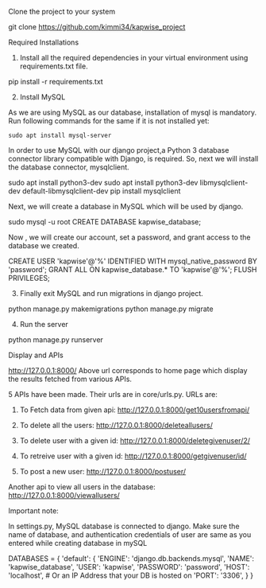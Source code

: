 Clone the project to your system

git clone https://github.com/kimmi34/kapwise_project

Required Installations

1. Install all the required dependencies in your virtual environment using requirements.txt file.

pip install -r requirements.txt


2. Install MySQL

As we are using MySQL as our database, installation of mysql is mandatory.
Run following commands for the same if it is not installed yet:

    sudo apt install mysql-server

In order to use MySQL with our django project,a Python 3 database connector library compatible with Django, is required. So, next we will install the database connector, mysqlclient.

sudo apt install python3-dev 
sudo apt install python3-dev libmysqlclient-dev default-libmysqlclient-dev
pip install mysqlclient

Next, we will create a database in MySQL which will be used by django.


sudo mysql -u root
CREATE DATABASE kapwise_database;


Now , we will create our account, set a password, and grant access to the database we created.

CREATE USER 'kapwise'@'%' IDENTIFIED WITH mysql_native_password BY 'password';
GRANT ALL ON kapwise_database.* TO 'kapwise'@'%';
FLUSH PRIVILEGES;


3. Finally exit MySQL and run migrations in django project.

python manage.py makemigrations
python manage.py migrate

4. Run the server

python manage.py runserver


Display and APIs

http://127.0.0.1:8000/
Above url corresponds to home page which display the results fetched from various APIs.

5 APIs have been made. Their urls are in core/urls.py.
URLs are: 

1. To Fetch data from given api:
http://127.0.0.1:8000/get10usersfromapi/

2. To delete all the users:
http://127.0.0.1:8000/deleteallusers/

3. To delete user with a given id:
http://127.0.0.1:8000/deletegivenuser/2/

4. To retreive user with a given id:
http://127.0.0.1:8000/getgivenuser/id/

5. To post a new user:
http://127.0.0.1:8000/postuser/


Another api to view all users in the database:
http://127.0.0.1:8000/viewallusers/


Important note:

In settings.py, MySQL database is connected to django.
Make sure the name of database, and authentication credentials of user are same as you entered while creating database in mySQL

DATABASES = {
    'default': {
        'ENGINE': 'django.db.backends.mysql', 
        'NAME': 'kapwise_database',
        'USER': 'kapwise',
        'PASSWORD': 'password',
        'HOST': 'localhost',   # Or an IP Address that your DB is hosted on
        'PORT': '3306',
    }
}

